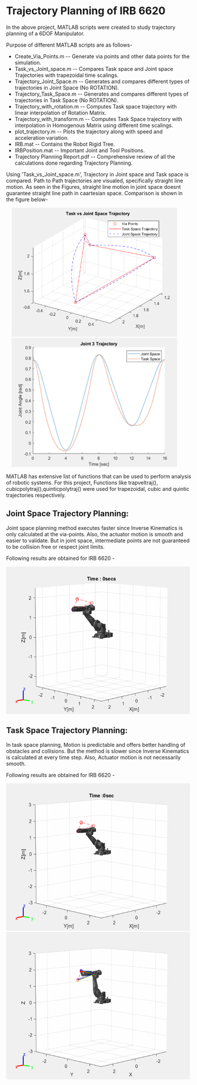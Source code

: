 # Trajectory Planning of IRB 6620

In the above project, MATLAB scripts were created to study trajectory planning of a 6DOF Manipulator. 

Purpose of different MATLAB scripts are as follows-
* Create_Via_Points.m -- Generate via points and other data points for the simulation.    
* Task_vs_Joint_space.m -- Compares Task space and Joint space Trajectories with trapezoidal time scalings.                                                                            
* Trajectory_Joint_Space.m -- Generates and compares different types of trajectories in Joint Space (No ROTATION). 
* Trajectory_Task_Space.m -- Generates and compares different types of trajectories in Task Space (No ROTATION). 
* Trajectory_with_rotation.m -- Computes Task space trajectory with linear interpolation of Rotation Matrix.
* Trajectory_with_transform.m -- Computes Task Space trajectory with interpolation in Homogenous Matrix using different time scalings. 
* plot_trajectory.m -- Plots the trajectory along with speed and acceleration variation.  
* IRB.mat -- Contains the Robot Rigid Tree.
* IRBPosition.mat -- Important Joint and Tool Positions. 
* Trajectory Planning Report.pdf -- Comprehensive review of all the calculations done regarding Trajectory Planning. 

Using 'Task_vs_Joint_space.m', Trajectory in Joint space and Task space is compared. Path to Path trajectories are visualed, specifically straight line motion. As seen in the Figures, straight line motion in joint space doesnt guarantee straight line path in caartesian space. Comparison is shown in the figure below-

<img src="GIFs/Task vs Joint Space.PNG" width="450" height="350" hspace=15><img src="GIFs/Joint_3 Trajectory.png" width="450" height="350" hspace=15>
       
MATLAB has extensive list of functions that can be used to perform analysis of robotic systems. For this project, Functions like trapveltraj(), cubicpolytraj(),quinticpolytraj() were used for trapezoidal, cubic and quintic trajectories respectively.

## Joint Space Trajectory Planning:
 
Joint space planning method executes faster since Inverse Kinematics is only calculated at the via-points. Also, the actuator motion is smooth and easier to validate. But in joint space, intermediate points are not guaranteed to be collision free or respect joint limits.

Following results are obtained for IRB 6620 -


<img src="GIFs/trap_joint_space.gif" width="500" height="400" />

## Task Space Trajectory Planning:
 
In task space planning, Motion is predictable and offers better handling of obstacles and collisions. But the method is slower since Inverse Kinematics is calculated at every time step. Also, Actuator motion is not necessarily smooth.

Following results are obtained for IRB 6620 -


<img src="GIFs/trap_task_space.gif" width="500" height="400" />

<img src="GIFs/cubic_rotation.gif" width="500" height="400" />
